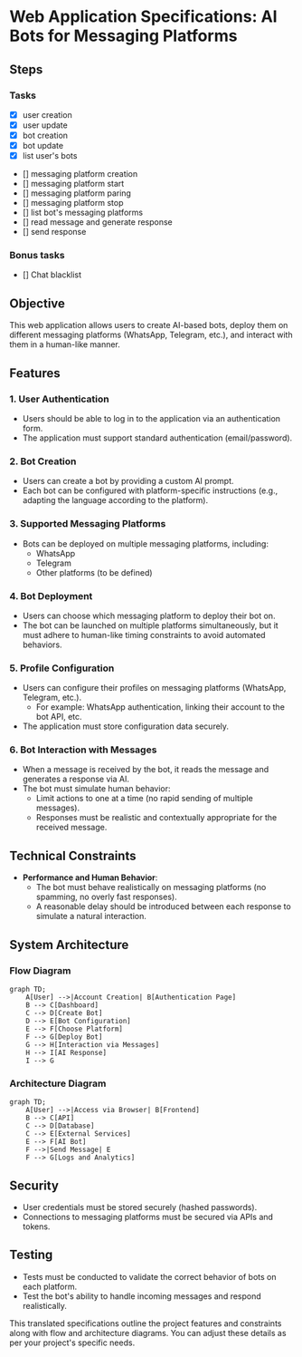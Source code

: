 # Web Application Specifications: AI Bots for Messaging Platforms

## Steps

### Tasks

- [x] user creation
- [x] user update
- [x] bot creation
- [x] bot update
- [x] list user's bots
- [] messaging platform creation
- [] messaging platform start
- [] messaging platform paring
- [] messaging platform stop
- [] list bot's messaging platforms
- [] read message and generate response
- [] send response

### Bonus tasks

- [] Chat blacklist

## Objective

This web application allows users to create AI-based bots, deploy them on different messaging platforms (WhatsApp, Telegram, etc.), and interact with them in a human-like manner.

## Features

### 1. User Authentication

- Users should be able to log in to the application via an authentication form.
- The application must support standard authentication (email/password).

### 2. Bot Creation

- Users can create a bot by providing a custom AI prompt.
- Each bot can be configured with platform-specific instructions (e.g., adapting the language according to the platform).

### 3. Supported Messaging Platforms

- Bots can be deployed on multiple messaging platforms, including:
  - WhatsApp
  - Telegram
  - Other platforms (to be defined)

### 4. Bot Deployment

- Users can choose which messaging platform to deploy their bot on.
- The bot can be launched on multiple platforms simultaneously, but it must adhere to human-like timing constraints to avoid automated behaviors.

### 5. Profile Configuration

- Users can configure their profiles on messaging platforms (WhatsApp, Telegram, etc.).
  - For example: WhatsApp authentication, linking their account to the bot API, etc.
- The application must store configuration data securely.

### 6. Bot Interaction with Messages

- When a message is received by the bot, it reads the message and generates a response via AI.
- The bot must simulate human behavior:
  - Limit actions to one at a time (no rapid sending of multiple messages).
  - Responses must be realistic and contextually appropriate for the received message.

## Technical Constraints

- **Performance and Human Behavior**:
  - The bot must behave realistically on messaging platforms (no spamming, no overly fast responses).
  - A reasonable delay should be introduced between each response to simulate a natural interaction.
  
## System Architecture

### Flow Diagram

```mermaid
graph TD;
    A[User] -->|Account Creation| B[Authentication Page]
    B --> C[Dashboard]
    C --> D[Create Bot]
    D --> E[Bot Configuration]
    E --> F[Choose Platform]
    F --> G[Deploy Bot]
    G --> H[Interaction via Messages]
    H --> I[AI Response]
    I --> G
```

### Architecture Diagram

```mermaid
graph TD;
    A[User] -->|Access via Browser| B[Frontend]
    B --> C[API]
    C --> D[Database]
    C --> E[External Services]
    E --> F[AI Bot]
    F -->|Send Message| E
    F --> G[Logs and Analytics]
```

## Security

- User credentials must be stored securely (hashed passwords).
- Connections to messaging platforms must be secured via APIs and tokens.

## Testing

- Tests must be conducted to validate the correct behavior of bots on each platform.
- Test the bot's ability to handle incoming messages and respond realistically.

This translated specifications outline the project features and constraints along with flow and architecture diagrams. You can adjust these details as per your project's specific needs.
